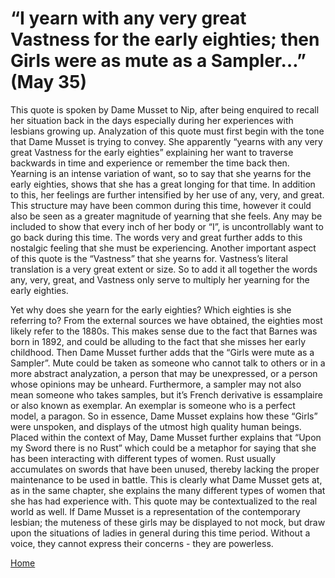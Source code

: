 # “I yearn with any very great Vastness for the early eighties; then Girls were as mute as a Sampler…” (May 35)

This quote is spoken by Dame Musset to Nip, after being enquired to recall her situation back in the days especially during her experiences with lesbians growing up.  Analyzation of this quote must first begin with the tone that Dame Musset is trying to convey.  She apparently “yearns with any very great Vastness for the early eighties” explaining her want to traverse backwards in time and experience or remember the time back then.  Yearning is an intense variation of want, so to say that she yearns for the early eighties, shows that she has a great longing for that time. In addition to this, her feelings are further intensified by her use of any, very, and great.  This structure may have been common during this time, however it could also be seen as a greater magnitude of yearning that she feels.  Any may be included to show that every inch of her body or “I”, is uncontrollably want to go back during this time.  The words very and great further adds to this nostalgic feeling that she must be experiencing.  Another important aspect of this quote is the “Vastness” that she yearns for.  Vastness’s literal translation is a very great extent or size. So to add it all together the words any, very, great, and Vastness only serve to multiply her yearning for the early eighties. 
  
Yet why does she yearn for the early eighties?  Which eighties is she referring to?  From the external sources we have obtained, the eighties most likely refer to the 1880s.  This makes sense due to the fact that Barnes was born in 1892, and could be alluding to the fact that she misses her early childhood. Then Dame Musset further adds that the “Girls were mute as a Sampler”.  Mute could be taken as someone who cannot talk to others or in a more abstract analyzation, a person that may be unexpressed, or a person whose opinions may be unheard.  Furthermore, a sampler may not also mean someone who takes samples, but it’s French derivative is essamplaire or also known as exemplar. An exemplar is someone who is a perfect model, a paragon. So in essence, Dame Musset explains how these “Girls” were unspoken, and displays of the utmost high quality human beings.  Placed within the context of May, Dame Musset further explains that “Upon my Sword there is no Rust” which could be a metaphor for saying that she has been interacting with different types of women.  Rust usually accumulates on swords that have been unused, thereby lacking the proper maintenance to be used in battle. This is clearly what Dame Musset gets at, as in the same chapter, she explains the many different types of women that she has had experience with. This quote may be contextualized to the real world as well. If Dame Musset is a representation of the contemporary lesbian; the muteness of these girls may be displayed to not mock, but draw upon the situations of ladies in general during this time period. Without a voice, they cannot express their concerns - they are powerless.  

[Home](https://gwilly.github.io/Ladies-Almanack)
